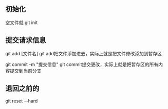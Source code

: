 ## 初始化
空文件就 git init

## 提交请求信息
git add [文件名]
git add把文件添加进去，实际上就是把文件修改添加到暂存区

git commit -m "提交信息"
git commit提交更改，实际上就是把暂存区的所有内容提交到当前分支
## 退回之前的

git reset --hard 